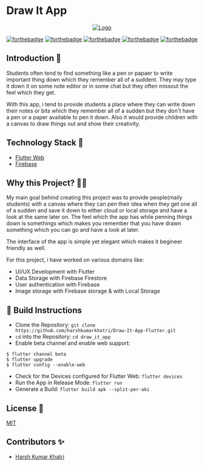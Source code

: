 # Draw It App

<p align="center">
  <a href="https://github.com/harshkumarkhatri/Draw-It-App-Flutter">
    <img src="https://i.imgur.com/wclxnoH.png" alt="Logo" >
  </a>

[![forthebadge](https://forthebadge.com/images/badges/built-by-developers.svg)](https://forthebadge.com)
[![forthebadge](https://forthebadge.com/images/badges/built-with-love.svg)](https://forthebadge.com)
[![forthebadge](https://forthebadge.com/images/badges/made-with-reason.svg)](https://forthebadge.com)
[![forthebadge](https://forthebadge.com/images/badges/open-source.svg)](https://forthebadge.com)
[![forthebadge](https://forthebadge.com/images/badges/you-didnt-ask-for-this.svg)](https://forthebadge.com)


## Introduction 📌

Students often tend to find something like a pen or papaer to write important thing down which they remember all of a suddent. They may type it down it on some note editor or in some chat but they often missout the feel which they get.

With this app, i tend to provide students a place where they can write down their notes or bits which they remember all of a sudden but they don't have a pen or a paper available to pen it down. Also it would provide children with a canvas to draw things out and show their creativity.

## Technology Stack 🏁

- [Flutter Web](https://flutter.dev/web)
- [Firebase](https://firebase.google.com/)

## Why this Project? 🏃‍♂️

My main goal behind creating this project was to provide people(maily students) with a canvas where they can pen their idea when they get one all of a sudden and save it down to either cloud or local storage and have a look at the same later on. The feel which the app has while penning things down is somethings which makes you remember that you have drawn something which you can go and have a look at later.

The interface of the app is simple yet elegant which makes it begineer friendly as well.

For this project, i have worked on various domains like:

- UI/UX Development with Flutter 
- Data Storage with Firebase Firestore
- User authentication with Firebase
- Image storage with Firebase storage & with Local Storage

## 👀 Build Instructions 

- Clone the Repository: `git clone https://github.com/harshkumarkhatri/Draw-It-App-Flutter.git`
- `cd` into the Repository: `cd draw_it_app`
- Enable beta channel and enable web support:
```
$ flutter channel beta
$ flutter upgrade
$ flutter config --enable-web
```
- Check for the Devices configured for Flutter Web: `flutter devices`
- Run the App in Release Mode: `flutter run`
- Generate a Build: `flutter build apk --split-per-abi`

## License 📜
[MIT](https://github.com/harshkumarkhatri/Draw-It-App-Flutter/blob/master/LICENSE)

## Contributors ✨

- [Harsh Kumar Khatri](https://github.com/harshkumarkhatri)

